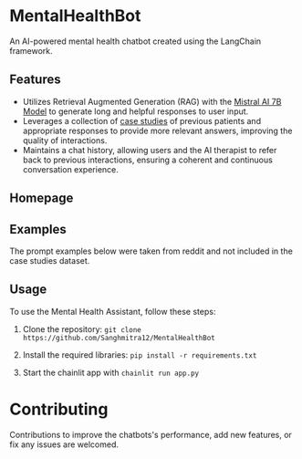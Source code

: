 # MentalHealthBot
An AI-powered mental health chatbot created using the LangChain framework.

## Features

- Utilizes Retrieval Augmented Generation (RAG) with the [Mistral AI 7B Model](https://huggingface.co/mistralai/Mistral-7B-Instruct-v0.1) to generate long and helpful responses to user input.
- Leverages a collection of [case studies](https://huggingface.co/datasets/Amod/mental_health_counseling_conversations) of previous patients and appropriate responses to provide more relevant answers, improving the quality of interactions.
- Maintains a chat history, allowing users and the AI therapist to refer back to previous interactions, ensuring a coherent and continuous conversation experience.


## Homepage
<!--![image](https://github.com/Sanghmitra12/MentalHealthBot/assets/52592149/917b2a07-458d-4fbb-bbdf-0f663844b156)-->


## Examples
The prompt examples below were taken from reddit and not included in the case studies dataset. 
<!--![image](https://github.com/Sanghmitra12/MentalHealthBot/assets/52592149/7056b463-0851-4899-b6a7-92af71cf50cc)
![image](https://github.com/Sanghmitra12/MentalHealthBot/assets/52592149/8e430fcc-039e-422d-a5a5-13007a8f5cb9)-->


## Usage

To use the Mental Health Assistant, follow these steps:

1. Clone the repository: `git clone https://github.com/Sanghmitra12/MentalHealthBot`

2. Install the required libraries: `pip install -r requirements.txt`

3. Start the chainlit app with `chainlit run app.py` 


# Contributing
Contributions to improve the chatbots's performance, add new features, or fix any issues are welcomed. 


